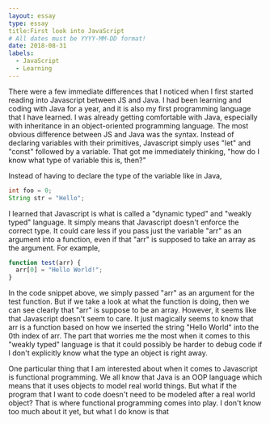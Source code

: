 ```yaml
---
layout: essay
type: essay
title:First look into JavaScript
# All dates must be YYYY-MM-DD format!
date: 2018-08-31
labels:
  - JavaScript
  - Learning
---
```


  There were a few immediate differences that I noticed when I first started reading into Javascript between JS and Java. I had been learning and coding with Java for a year, and it is also my first programming language that I have learned. I was already getting comfortable with Java, especially with inheritance in an object-oriented programming language. The most obvious difference between JS and Java was the syntax. Instead of declaring variables with their primitives, Javascript simply uses "let" and "const" followed by a variable. That got me immediately thinking, "how do I know what type of variable this is, then?"
  
Instead of having to declare the type of the variable like in Java,
  ```java
  int foo = 0;
  String str = "Hello";
  ```
I learned that Javascript is what is called a "dynamic typed" and "weakly typed" language. It simply means that Javascript doesn't enforce the correct type. It could care less if you pass just the variable "arr" as an argument into a function, even if that "arr" is supposed to take an array as the argument. 
For example,
```javascript
function test(arr) {
  arr[0] = "Hello World!";
}
```
In the code snippet above, we simply passed "arr" as an argument for the test function. But if we take a look at what the function is doing, then we can see clearly that "arr" is suppose to be an array. However, it seems like that Javascript doesn't seem to care. It just magically seems to know that arr is a function based on how we inserted the string "Hello World" into the 0th index of arr. The part that worries me the most when it comes to this "weakly typed" language is that it could possibly be harder to debug code if I don't explicitly know what the type an object is right away. 

One particular thing that I am interested about when it comes to Javascript is functional programming. We all know that Java is an OOP language which means that it uses objects to model real world things. But what if the program that I want to code doesn't need to be modeled after a real world object? That is where functional programming comes into play. I don't know too much about it yet, but what I do know is that 

